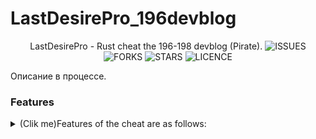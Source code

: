 # LastDesirePro_196devblog
<div align="center">

LastDesirePro - Rust cheat the 196-198 devblog (Pirate). 
![ISSUES](https://img.shields.io/github/issues/DeftSolutions-dev/LastDesirePro_196devblog?style=for-the-badge)
![FORKS](https://img.shields.io/github/forks/DeftSolutions-dev/LastDesirePro_196devblog?style=for-the-badge)
![STARS](https://img.shields.io/github/stars/DeftSolutions-dev/LastDesirePro_196devblog?style=for-the-badge)
![LICENCE](https://img.shields.io/github/license/DeftSolutions-dev/LastDesirePro_196devblog?style=for-the-badge)
  </div>
Описание в процессе.

### Features
<details>
<summary>(Clik me)Features of the cheat are as follows:</summary>
<br>
- ESP Players
  <br>
[+] Players
  <br>
[+] Distance
  <br>
[+] Held Items
ESP Players:
[ + ] Players
[ + ] Distance
[ + ] Held Items
[ + ] Sleeping
[ + ] Corpses
[ + ] Bone
[ + ] Is Visible
[ + ] Bar Health
[ + ] Box
[ + ] Chams [Chams, Color, Pulsing, Rainbow, Wireframe, Health]
[ + ] Ignore Local
[ + ] Player Belt
[ + ] Text background
[ + ] Background rounding


ESP Animals:
[ + ] Stag
[ + ] Wolf
[ + ] Horse
[ + ] Chicken
[ + ] Bear
[ + ] Boar
[ + ] Text background
[ + ] Background rounding


ESP Resources:
[ + ] Stone
[ + ] Metal
[ + ] Sulfur
[ + ] Bonus Marker
[ + ] Spawned Stone
[ + ] Spawned Metal
[ + ] Spawned Sulfur
[ + ] Spawned Hemp
[ + ] Spawned Mushroom
[ + ] Spawned Wood
[ + ] Spawned Pumpkin
[ + ] Spawned Corn
[ + ] Text background
[ + ] Background rounding


ESP Home:
[ + ] Small box
[ + ] Big box
[ + ] BBQ
[ + ] Small Oil Refinery
[ + ] Furnace
[ + ] Repair bench
[ + ] Furnace large
[ + ] Dropbox
[ + ] Stocking small
[ + ] Stocking large
[ + ] Research table
[ + ] Fireplace
[ + ] Workbench [1lvl]
[ + ] Workbench [2lvl]
[ + ] Workbench [3lvl]
[ + ] Bar Health
[ + ] Text background
[ + ] Background rounding
[ + ] Cupboard [Authorized Players, Bar Health]
[ + ] Stesh [Bar Health]
[ + ] Mine
[ + ] Trap
[ + ] Flame Turret
[ + ] Gun Trap
[ + ] Item
[ + ] Rainbow Ammo/Gun [Ammout, Condition]


ESP Other:
[ + ] Helicopter
[ + ] Helicopter Crate
[ + ] BradleyAPC
[ + ] BradleyAPC Crate
[ + ] Raid [C4, Satchel, Rocket incendiary, Rocket, Beancan, F1, Explosion Bullet]
[ + ] Second [0-600 sec]
[ + ] Text background
[ + ] Background rounding
[ + ] Monument Info
[ + ] Supply Drop
[ + ] Crate tools
[ + ] Crate small
[ + ] Crate normal
[ + ] Crate normal food
[ + ] Crate normal medical
[ + ] Crate mine
[ + ] Crate military
[ + ] Crate elite
[ + ] Barrel
[ + ] Barrel fire
[ + ] Oil barrel
[ + ] Recycler
[ + ] Text background
[ + ] Background rounding


Radar 2D:
[ + ] Radar Enabled [Static Local, Dynamic Local]
[ + ] Radar Players
[ + ] Radar NPC
[ + ] Ass Indicator Players
[ + ] Ass Indicator NPC
[ + ] Radar Size [0-200]
[ + ] Radar Radius [0-180]
[ + ] Radar Stag
[ + ] Radar Wolf
[ + ] Radar Horse
[ + ] Radar Chicken
[ + ] Radar Bear
[ + ] Radar Boar


AimBot Aim:
[ + ] Aim [Head, Neck, Chest]
[ + ] Aim Fov [0-380]
[ + ] Prediction
[ + ] Aim Key


AimBot Silent:
[ + ] Magic Bullet Player's [Detect Normal Server]
[ + ] Silent Wall [Setting Bone to HitChange(Hit Players Bone)]
[ + ] Fov [0-380]
[ + ] Magic Bullet HeliCopter


AimBot pSilent:
[ + ] pSilent [Head, Chest, Body]
[ + ] Target
[ + ] pSilent Fov [0-380]
[ + ] pSilent Key
[ + ] maxDamage [HvH - Normal Server DETECTED]
[ + ] pSilent Heli
[ + ] pSilent Heli Key


AimBot HitChange:
[ + ] HitBox Helicopter [0-40m]
[ + ] HitBox Players [0-3m, Head, Chest, Body]
[ + ] Hit Effect Glass
[ + ] Hit Helicopter Only Rotor
[ + ] Hit Players Bone [Head, Chest, Body]


AimBot Friend List:
[ + ] Player Search [400m]
[ + ] Add/Remove Friend's
[ + ] No Damage Friend


Automatic AutoFarm:
[ + ] AutoFarm Tree Marker
[ + ] AutoFarm Ore Bonus
[ + ] Farm Bot [Beta] [Stone, Metal, Sulfur, Tree]
[ + ] Speed Bot [4-6m]
[ + ] OnLadder


Automatic Silent Melee:
[ + ] Silent Melee to player [Head, Chest, Body]
[ + ] Silent Melee to Animal's [Head]
[ + ] Silent Melee to Object [Hit] [Speed 0-5]
[ + ] Hammer Spam Glass to player


Automatic PickUp:
[ + ] AutoPickup Hemp
[ + ] AutoPickup Stone
[ + ] AutoPickup Metal
[ + ] AutoPickup Sulfur
[ + ] AutoPickup Wood
[ + ] AutoPickup Corn
[ + ] AutoPickup Pumpkin
[ + ] AutoPickup Mushroom
[ + ] AutoPickup Dropped Item
[ + ] AutoPickup Timed Explosive
[ + ] AutoPickup Mine


Automatic Auto:
[ + ] Auto Silent Reload
[ + ] Auto Jump [Bhop, press Jump]
[ + ] Auto Heal
[ + ] Auto Heal Friend
[ + ] Auto Revive
[ + ] Auto OnTorch
[ + ] Auto Drink
[ + ] Auto Knok [Spam key]
[ + ] Auto Open [Door]
[ + ] Spam Guitar
[ + ] Auto Lock CodeLock [Key, Unlock Key]
[ + ] Auto Auth Cupboard
[ + ] Auto Auth Turret
[ + ] Auto Off Recycler


Automatic Misc:
[ + ] Magnit Player [Head, Magnit Key]
[ + ] Suicide [Always Suicide, Suicide Key]
[ + ] Spam Suicide [Spam Suicide Key]
[ + ] Fast Throwing Grenades [DoThrow Key]
[ + ] Fast Drop Grenades [DoDrop Key]
[ + ] Rotate Build [Key Arrows]
[ + ] UpGrade Build [0-4m, Wood, Stone, Metal, TopTier]
[ + ] Always Upgrade
[ + ] UpGrade Key


Misc Weapon:
[ + ] Recoil [0-100%]
[ + ] Spread [0-100%]
[ + ] Automatic
[ + ] No Sway
[ + ] Insta eoka
[ + ] Insta bow
[ + ] Fast Bullet
[ + ] Thickness [0-100%]
[ + ] Thickness Melee [0-100%]
[ + ] Melee x2 Distance
[ + ] Melee Farm only Bonus [Stone and Tree]
[ + ] Fake Shoot [Fake Shoot Key]
[ + ] Always Fake Shoot
[ + ] Silent Shoot [Silent Shoot Key]
[ + ] Pierce to Layer [Some Objects, Terrain, Barricade, Storage Container, Ore Resource, Tree]
[ + ] Layer Mask [AI, Construction, Transparent, Debris, Default, Deployed, Ragdoll, Terrain, Tree, World, Water, Clutter]
[ + ] Remove Layer Bind [LayerMask Key]
[ + ] No Attack restriction
[ + ] Aim in Heavy Armor
[ + ] Shoot while sprinting
[ + ] Fast Gun
[ + ] No Bobbing
[ + ] x6 Zoom [Zoom Key]
[ + ] Crosshair [Custom, Swaston]


Misc Movement:
[ + ] UI anti flyhack
[ + ] Anti FlyHack
[ + ] DebugCam [DebugCam Key]
[ + ] Fly [Fly No Collision, Fly Key]
[ + ] Speed [0-6m/s, Standing, Sprint, Sitting]
[ + ] Speed Game [0-20, Speed Key]
[ + ] 3 Eyes [3 Eyes Key]
[ + ] Spine [Anti-Aim]
[ + ] No Steps
[ + ] Walk on water
[ + ] No Collision Tree
[ + ] No Collision Players
[ + ] No Damage Land [80%]
[ + ] Big Jump
[ + ] Inf Jump [OFF Bhop]
[ + ] Spider
[ + ] Up Eye [Up Eye Key]


Misc Misc:
[ + ] Hit Logs [Time Hit Log: 0-10s]
[ + ] Hit Marker [Default Color]
[ + ] Hit Sound [1-4, Check Sound]
[ + ] Move Line
[ + ] Printing [Printing Key, Desktop]
[ + ] Chat Spam [Text, Time: 0-6s]
[ + ] Time [Time: 0-24Hour]
[ + ] Custom Sky [Star: 0-1000, Atmosphere: 1-20]
[ + ] System Marker [Name]
[ + ] Add/Remove Marker


Other:
[ + ] Menu Key
[ + ] BackGround Menu
[ + ] Connect to YRS
[ + ] Load Cfg
[ + ] Save Cfg
[ + ] UnLoad
[ + ] Current Server Info
[ + ] Servеr Nаme
<br>
</details>
